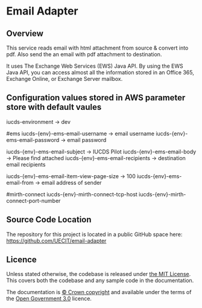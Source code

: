 # Email Adapter
## Overview
This service reads email with html attachment from source & convert into pdf.
Also send the an email with pdf attachment to destination.

It uses The Exchange Web Services (EWS) Java API.
By using the EWS Java API, you can access almost all the information stored in an Office 365, Exchange Online, or Exchange Server mailbox.

## Configuration values stored in AWS parameter store with default vaules
iucds-environment -> dev

#ems
iucds-{env}-ems-email-username -> email username
iucds-{env}-ems-email-password -> email password

iucds-{env}-ems-email-subject ->	IUCDS Pilot
iucds-{env}-ems-email-body ->	Please find attached
iucds-{env}-ems-email-recipients ->  destination email recipients

iucds-{env}-ems-email-item-view-page-size -> 100
iucds-{env}-ems-email-from -> email address of sender

#mirth-connect
iucds-{env}-mirth-connect-tcp-host
iucds-{env}-mirth-connect-port-number

## Source Code Location
The repository for this project is located in a public GitHub space here: https://github.com/UECIT/email-adapter

## Licence

Unless stated otherwise, the codebase is released under [the MIT License][mit].
This covers both the codebase and any sample code in the documentation.

The documentation is [© Crown copyright][copyright] and available under the terms
of the [Open Government 3.0][ogl] licence.

[rvm]: https://www.ruby-lang.org/en/documentation/installation/#managers
[bundler]: http://bundler.io/
[mit]: LICENCE
[copyright]: http://www.nationalarchives.gov.uk/information-management/re-using-public-sector-information/uk-government-licensing-framework/crown-copyright/
[ogl]: http://www.nationalarchives.gov.uk/doc/open-government-licence/version/3/
